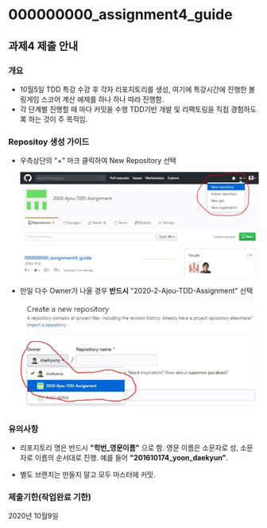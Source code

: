 # 000000000_assignment4_guide
## 과제4 제출 안내

### 개요
* 10월5일 TDD 특강 수강 후 각자 리포지토리를 생성, 여기에 특강시간에 진행한 볼링게임 스코어 계산 예제를 하나 하나 따라 진행함.
* 각 단계별 진행할 때 마다 커밋을 수행 TDD기반 개발 및 리팩토링을 직접 경험하도록 하는 것이 주 목적임.

### Repositoy 생성 가이드
* 우측상단의 "+" 마크 클릭하여 New Repository 선택
  
  <img src="./repo_create1.jpg"  width="800">
  
* 만일 다수 Owner가 나올 경우 **반드시** "2020-2-Ajou-TDD-Assignment" 선택
  
  <img src="./repo_create2.jpg"  width="800">
  
### 유의사항
* 리포지토리 명은 반드시 **"학번_영문이름"** 으로 함.
영문 이름은 소문자로 성, 소문자로 이름의 순서대로 진행.
예를 들어 **"201610174_yoon_daekyun"**.
  
* 별도 브랜치는 만들지 말고 모두 마스터에 커밋.

### 제출기한(작업완료 기한)
2020년 10월9일
